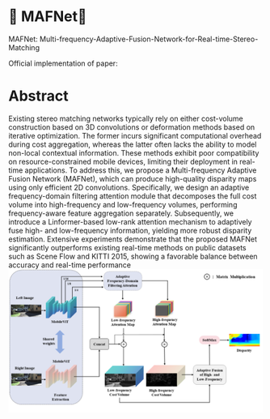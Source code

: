 # 🚀 MAFNet🚀 
MAFNet: Multi-frequency-Adaptive-Fusion-Network-for-Real-time-Stereo-Matching

Official implementation of paper:

# Abstract
Existing stereo matching networks typically rely on either cost-volume construction based on 3D convolutions or deformation methods based on iterative optimization. The former incurs significant computational overhead during cost aggregation, whereas the latter often lacks the ability to model non-local contextual information. These methods exhibit poor compatibility on resource-constrained mobile devices, limiting their deployment in real-time applications. To address this, we propose a Multi-frequency Adaptive Fusion Network (MAFNet), which can produce high-quality disparity maps using only efficient 2D convolutions. Specifically, we design an adaptive frequency-domain filtering attention module that decomposes the full cost volume into high-frequency and low-frequency volumes, performing frequency-aware feature aggregation separately. Subsequently, we introduce a Linformer-based low-rank attention mechanism to adaptively fuse high- and low-frequency information, yielding more robust disparity estimation. Extensive experiments demonstrate that the proposed MAFNet significantly outperforms existing real-time methods on public datasets such as Scene Flow and KITTI 2015, showing a favorable balance between accuracy and real-time performance
![Example of reconstructions](assets/overview.png)
